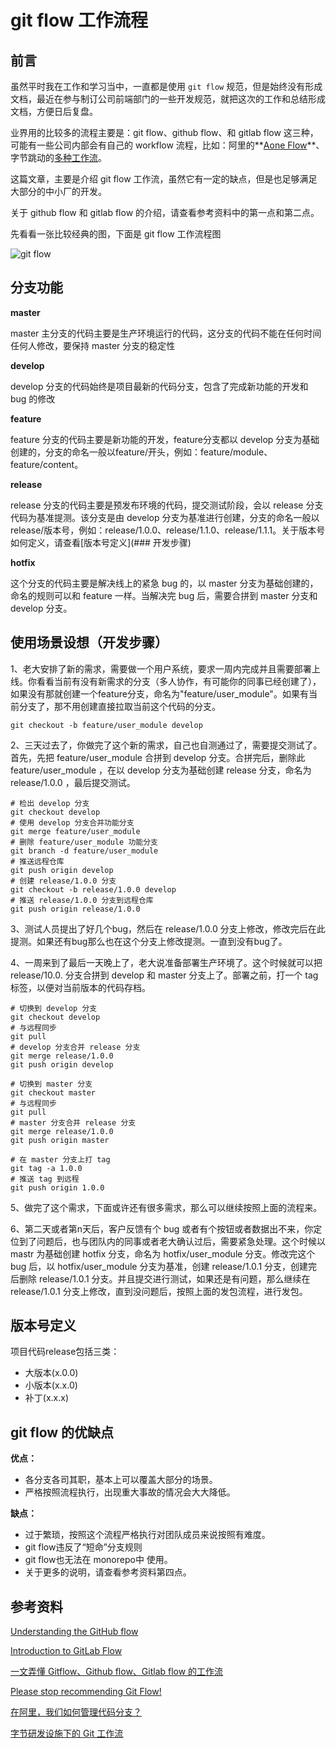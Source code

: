 # git flow 工作流程

## 前言

虽然平时我在工作和学习当中，一直都是使用 `git flow` 规范，但是始终没有形成文档，最近在参与制订公司前端部门的一些开发规范，就把这次的工作和总结形成文档，方便日后复盘。

业界用的比较多的流程主要是：git flow、github flow、和 gitlab flow 这三种，可能有一些公司内部会有自己的 workflow 流程，比如：阿里的**[Aone Flow](https://developer.aliyun.com/article/573549)**、字节跳动的[多种工作流](https://juejin.cn/post/6875874533228838925#heading-5)。

这篇文章，主要是介绍 git flow 工作流，虽然它有一定的缺点，但是也足够满足大部分的中小厂的开发。

关于 github flow 和 gitlab flow 的介绍，请查看参考资料中的第一点和第二点。

先看看一张比较经典的图，下面是 git flow 工作流程图

![git flow](https://img-blog.csdnimg.cn/20210406150232152.png)



## 分支功能

**master**

master 主分支的代码主要是生产环境运行的代码，这分支的代码不能在任何时间任何人修改，要保持 master 分支的稳定性

**develop**

develop 分支的代码始终是项目最新的代码分支，包含了完成新功能的开发和 bug 的修改

**feature**

feature 分支的代码主要是新功能的开发，feature分支都以 develop 分支为基础创建的，分支的命名一般以feature/开头，例如：feature/module、feature/content。

**release**

release 分支的代码主要是预发布环境的代码，提交测试阶段，会以 release 分支代码为基准提测。该分支是由 develop 分支为基准进行创建，分支的命名一般以release/版本号，例如：release/1.0.0、release/1.1.0、release/1.1.1。关于版本号如何定义，请查看[版本号定义](### 开发步骤)

**hotfix**

这个分支的代码主要是解决线上的紧急 bug 的，以 master 分支为基础创建的，命名的规则可以和 feature 一样。当解决完 bug 后，需要合拼到 master 分支和 develop 分支。

## 使用场景设想（开发步骤）

1、老大安排了新的需求，需要做一个用户系统，要求一周内完成并且需要部署上线。你看看当前有没有新需求的分支（多人协作，有可能你的同事已经创建了），如果没有那就创建一个feature分支，命名为"feature/user_module"。如果有当前分支了，那不用创建直接拉取当前这个代码的分支。

```shell
git checkout -b feature/user_module develop
```

2、三天过去了，你做完了这个新的需求，自己也自测通过了，需要提交测试了。首先，先把 feature/user_module 合拼到 develop 分支。合拼完后，删除此 feature/user_module ，在以 develop 分支为基础创建 release 分支，命名为 release/1.0.0 ，最后提交测试。

```shell
# 检出 develop 分支
git checkout develop
# 使用 develop 分支合并功能分支
git merge feature/user_module
# 删除 feature/user_module 功能分支
git branch -d feature/user_module
# 推送远程仓库
git push origin develop
# 创建 release/1.0.0 分支
git checkout -b release/1.0.0 develop
# 推送 release/1.0.0 分支到远程仓库
git push origin release/1.0.0
```

3、测试人员提出了好几个bug，然后在 release/1.0.0 分支上修改，修改完后在此提测。如果还有bug那么也在这个分支上修改提测。一直到没有bug了。

4、一周来到了最后一天晚上了，老大说准备部署生产环境了。这个时候就可以把 release/10.0. 分支合拼到 develop 和 master 分支上了。部署之前，打一个 tag 标签，以便对当前版本的代码存档。

```shell
# 切换到 develop 分支
git checkout develop
# 与远程同步
git pull
# develop 分支合并 release 分支
git merge release/1.0.0
git push origin develop

# 切换到 master 分支
git checkout master
# 与远程同步
git pull
# master 分支合并 release 分支
git merge release/1.0.0
git push origin master

# 在 master 分支上打 tag
git tag -a 1.0.0
# 推送 tag 到远程
git push origin 1.0.0
```

5、做完了这个需求，下面或许还有很多需求，那么可以继续按照上面的流程来。

6、第二天或者第n天后，客户反馈有个 bug 或者有个按钮或者数据出不来，你定位到了问题后，也与团队内的同事或者老大确认过后，需要紧急处理。这个时候以 mastr 为基础创建 hotfix 分支，命名为 hotfix/user_module 分支。修改完这个 bug 后，以 hotfix/user_module 分支为基准，创建 release/1.0.1 分支，创建完后删除 release/1.0.1 分支。并且提交进行测试，如果还是有问题，那么继续在 release/1.0.1  分支上修改，直到没问题后，按照上面的发包流程，进行发包。

## 版本号定义

项目代码release包括三类：

- 大版本(x.0.0)
- 小版本(x.x.0)
- 补丁(x.x.x)

## git flow 的优缺点

**优点：**

- 各分支各司其职，基本上可以覆盖大部分的场景。
- 严格按照流程执行，出现重大事故的情况会大大降低。

**缺点：**

- 过于繁琐，按照这个流程严格执行对团队成员来说按照有难度。
- git flow违反了“短命”分支规则
- git flow也无法在 monorepo中 使用。
- 关于更多的说明，请查看参考资料第四点。

## 参考资料

[Understanding the GitHub flow](https://guides.github.com/introduction/flow/index.html)

[Introduction to GitLab Flow](https://docs.gitlab.com/ee/topics/gitlab_flow.html)

[一文弄懂 Gitflow、Github flow、Gitlab flow 的工作流](https://cloud.tencent.com/developer/article/1646937)

[Please stop recommending Git Flow!](https://georgestocker.com/2020/03/04/please-stop-recommending-git-flow/)

[在阿里，我们如何管理代码分支？](https://developer.aliyun.com/article/573549)

[字节研发设施下的 Git 工作流](https://juejin.cn/post/6875874533228838925#heading-5)